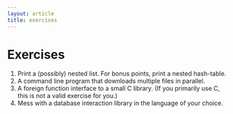 ```yaml
---
layout: article
title: exercises
---
```


# Exercises

1. Print a (possibly) nested list. For bonus points, print a nested hash-table.
2. A command line program that downloads multiple files in parallel.
3. A foreign function interface to a small C library. (If you primarily use C, this is not a valid exercise for you.)
4. Mess with a database interaction library in the language of your choice.